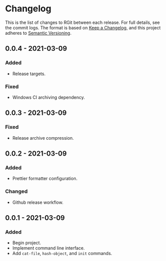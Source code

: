 # Changelog

This is the list of changes to RGit between each release. For full details, see
the commit logs. The format is based on
[Keep a Changelog](https://keepachangelog.com/en/1.0.0/), and this project
adheres to [Semantic Versioning](https://semver.org/spec/v2.0.0.html).

## 0.0.4 - 2021-03-09

### Added

- Release targets.

### Fixed

- Windows CI archiving dependency.

## 0.0.3 - 2021-03-09

### Fixed

- Release archive compression.

## 0.0.2 - 2021-03-09

### Added

- Prettier formatter configuration.

### Changed

- Github release workflow.

## 0.0.1 - 2021-03-09

### Added

- Begin project.
- Implement command line interface.
- Add `cat-file`, `hash-object`, and `init` commands.

